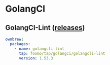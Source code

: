 # GolangCI

## GolangCI-Lint ([releases](https://github.com/golangci/golangci-lint/releases))

```yaml
ownbrew:
  packages:
    - name: golangcli-lint
      tap: foomo/tap/golangci/golangcli-lint
      version: 1.53.3
```
